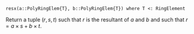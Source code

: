 ```
resx(a::PolyRingElem{T}, b::PolyRingElem{T}) where T <: RingElement
```

Return a tuple $(r, s, t)$ such that $r$ is the resultant of $a$ and $b$ and such that $r = a\times s + b\times t$.
